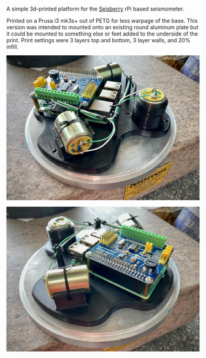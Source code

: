 A simple 3d-printed platform for the [Seisberry](https://github.com/erellaz/seisberry) rPi based seismometer.

Printed on a Prusa i3 mk3s+ out of PETG for less warpage of the base. This version was intended to mounted onto an existing round aluminum plate but it could be mounted to something else or feet added to the underside of the print.
Print settings were 3 layers top and bottom, 3 layer walls, and 20% infill.

![Seisberry1](https://github.com/Trent-l/Seisberry-3d-printed-platform/blob/892a2013540078818d70f5564148f84c58679425/seisberry1.jpeg)

![Seisberry2](https://github.com/Trent-l/Seisberry-3d-printed-platform/blob/892a2013540078818d70f5564148f84c58679425/seisberry2.jpeg)
